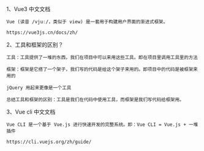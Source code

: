 1、Vue3 中文文档
    
    Vue (读音 /vjuː/，类似于 view) 是一套用于构建用户界面的渐进式框架。
    
    https://vue3js.cn/docs/zh/
    
2、工具和框架的区别？

    工具：工具提供了一堆的东西，我们在项目中可以来用这些工具。即在项目里调用工具里的方法
    
    框架：框架是它搭了一个架子，我们写的代码是给这个架子来用的。即项目中的代码是被框架来用的
    
    jQuery 用起来更像是一个工具
    
    总结工具和框架的区别：工具是我们在代码中使用工具，而框架是我们写代码给框架用。
    
3、Vue cli 中文文档

    Vue CLI 是一个基于 Vue.js 进行快速开发的完整系统。即：Vue CLI = Vue.js + 一堆插件

    https://cli.vuejs.org/zh/guide/

    